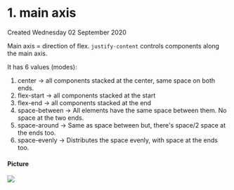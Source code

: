 # 1. main axis
Created Wednesday 02 September 2020

Main axis = direction of flex.
``justify-content`` controls components along the main axis.

It has 6 values (modes):

1. center → all components stacked at the center, same space on both ends.
2. flex-start → all components stacked at the start
3. flex-end → all components stacked at the end
4. space-between → All elements have the same space between them. No space at the two ends.
5. space-around → Same as space between but, there's space/2 space at the ends too.
6. space-evenly → Distributes the space evenly, with space at the ends too.


#### Picture
![](pasted_image%2027.png)

